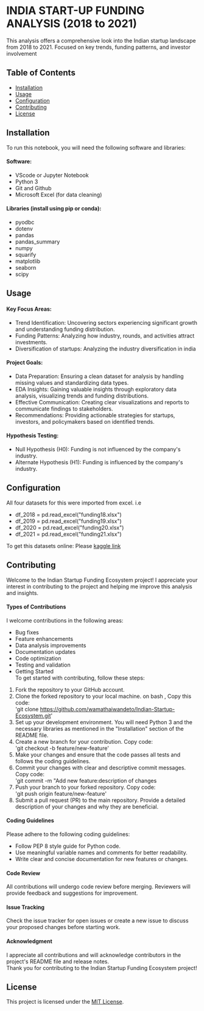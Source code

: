 # INDIA START-UP FUNDING ANALYSIS (2018 to 2021)  
This analysis offers a comprehensive look into the Indian startup landscape from 2018 to 2021. Focused on key trends, funding patterns, and investor involvement

## Table of Contents
- [Installation](#installation)
- [Usage](#usage)
- [Configuration](#configuration)
- [Contributing](#contributing)
- [License](#license)

## Installation
To run this notebook, you will need the following software and libraries:
#### Software:
- VScode or Jupyter Notebook
- Python 3
- Git and Github
- Microsoft Excel (for data cleaning)
#### Libraries (install using pip or conda):
- pyodbc
- dotenv
- pandas
- pandas_summary
- numpy
- squarify
- matplotlib
- seaborn
- scipy

## Usage
#### Key Focus Areas:  
- Trend Identification: Uncovering sectors experiencing significant growth and understanding funding distribution.  
- Funding Patterns: Analyzing how industry, rounds, and activities attract investments.  
- Diversification of startups: Analyzing the industry diversification in india
#### Project Goals:  
- Data Preparation: Ensuring a clean dataset for analysis by handling missing values and standardizing data types.  
- EDA Insights: Gaining valuable insights through exploratory data analysis, visualizing trends and funding distributions.
- Effective Communication: Creating clear visualizations and reports to communicate findings to stakeholders.
- Recommendations: Providing actionable strategies for startups, investors, and policymakers based on identified trends.  
#### Hypothesis Testing:  
- Null Hypothesis (H0): Funding is not influenced by the company's industry.  
- Alternate Hypothesis (H1): Funding is influenced by the company's industry.   

## Configuration
All four datasets for this were imported from excel. i.e  
- df_2018 = pd.read_excel("funding18.xlsx")   
- df_2019 = pd.read_excel("funding19.xlsx")  
- df_2020 = pd.read_excel("funding20.xlsx")  
- df_2021 = pd.read_excel("funding21.xlsx")  

To get this datasets online: Please [kaggle link](https://www.kaggle.com/datasets/omkargowda/indian-startups-funding-data?resource=download)
 
## Contributing
Welcome to the Indian Startup Funding Ecosystem project! I appreciate your interest in contributing to the project and helping me improve this analysis and insights.
#### Types of Contributions
I welcome contributions in the following areas:  
- Bug fixes
- Feature enhancements
- Data analysis improvements
- Documentation updates
- Code optimization
- Testing and validation
- Getting Started  
To get started with contributing, follow these steps:   
1. Fork the repository to your GitHub account.
2. Clone the forked repository to your local machine.
 on bash , Copy this code:  
 'git clone https://github.com/wamathaiwandeto/Indian-Startup-Ecosystem.git'
3. Set up your development environment. You will need Python 3 and the necessary libraries as mentioned in the "Installation" section of the README file.
4. Create a new branch for your contribution. Copy code:   
'git checkout -b feature/new-feature'
5. Make your changes and ensure that the code passes all tests and follows the coding guidelines. 
6. Commit your changes with clear and descriptive commit messages. Copy code:  
 'git commit -m "Add new feature:description of changes
7. Push your branch to your forked repository. Copy code:  
 'git push origin feature/new-feature'
8. Submit a pull request (PR) to the main repository. Provide a detailed description of your changes and why they are beneficial.
#### Coding Guidelines
Please adhere to the following coding guidelines:  
- Follow PEP 8 style guide for Python code.
- Use meaningful variable names and comments for better readability.
- Write clear and concise documentation for new features or changes.
#### Code Review
All contributions will undergo code review before merging. Reviewers will provide feedback and suggestions for improvement.
#### Issue Tracking
Check the issue tracker for open issues or create a new issue to discuss your proposed changes before starting work.
#### Acknowledgment
I appreciate all contributions and will acknowledge contributors in the project's README file and release notes.  
Thank you for contributing to the Indian Startup Funding Ecosystem project!
## License
This project is licensed under the [MIT License](https://github.com/wamathaiwandeto/Indian-Startup-Ecosystem/tree/main?tab=MIT-1-ov-file).
